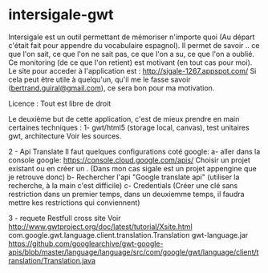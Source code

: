# intersigale-gwt

Intersigale est un outil permettant de mémoriser n'importe quoi (Au départ c'était fait pour appendre du vocabulaire espagnol).
Il permet de savoir .. ce que l'on sait, ce que l'on ne sait pas, ce que l'on a su, ce que l'on a oublié.
Ce monitoring (de ce que l'on retient) est motivant (en tout cas pour moi). 
Le site pour acceder à l'application est :
http://sigale-1267.appspot.com/
Si cela peut être utile à quelqu'un, qu'il me le fasse savoir (bertrand.guiral@gmail.com), ce sera bon pour ma motivation.

Licence : Tout est libre de droit

Le deuxième but de cette application, c'est de mieux prendre en main certaines  techniques :
1- gwt/html5 (storage local, canvas), test unitaires gwt, architecture
Voir les sources.

2 - Api Translate 
Il faut quelques configurations coté google:
a- aller dans la console google:
https://console.cloud.google.com/apis/
Choisir un projet existant ou en créer un . (Dans mon cas sigale est un projet appengine que je retrouve donc)
b- Rechercher l'api "Google translate api" (utiliser la recherche, à la main c'est difficile)
c- Credentials (Créer une clé sans restriction dans un premier temps, dans un deuxiemme temps, il faudra mettre kes restrictions qui conviennent)


3 - requete Restfull cross site
Voir http://www.gwtproject.org/doc/latest/tutorial/Xsite.html
com.google.gwt.language.client.translation.Translation
gwt-language.jar
https://github.com/googlearchive/gwt-google-apis/blob/master/language/language/src/com/google/gwt/language/client/translation/Translation.java